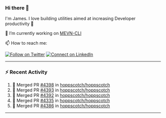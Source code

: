 ### Hi there 👋

I'm James. I love building utilities aimed at increasing Developer productivity :raised_hands: 

🔭 I’m currently working on [MEVN-CLI](https://github.com/madlabsinc/mevn-cli)

📫 How to reach me:

[![Follow on Twitter](https://img.shields.io/badge/--twitter?label=Twitter&logo=Twitter&style=social)](https://twitter.com/james_madhacks) [![Connect on LinkedIn](https://img.shields.io/badge/--linkedin?label=LinkedIn&logo=LinkedIn&style=social)](https://www.linkedin.com/in/jamesgeorge007)

---

### :zap: Recent Activity

<!--START_SECTION:activity-->
1. 🎉 Merged PR [#4398](https://github.com/hoppscotch/hoppscotch/pull/4398) in [hoppscotch/hoppscotch](https://github.com/hoppscotch/hoppscotch)
2. 🎉 Merged PR [#4393](https://github.com/hoppscotch/hoppscotch/pull/4393) in [hoppscotch/hoppscotch](https://github.com/hoppscotch/hoppscotch)
3. 🎉 Merged PR [#4392](https://github.com/hoppscotch/hoppscotch/pull/4392) in [hoppscotch/hoppscotch](https://github.com/hoppscotch/hoppscotch)
4. 🎉 Merged PR [#4335](https://github.com/hoppscotch/hoppscotch/pull/4335) in [hoppscotch/hoppscotch](https://github.com/hoppscotch/hoppscotch)
5. 🎉 Merged PR [#4386](https://github.com/hoppscotch/hoppscotch/pull/4386) in [hoppscotch/hoppscotch](https://github.com/hoppscotch/hoppscotch)
<!--END_SECTION:activity-->

---

<!--
**jamesgeorge007/jamesgeorge007** is a ✨ _special_ ✨ repository because its `README.md` (this file) appears on your GitHub profile.

Here are some ideas to get you started:

- 🌱 I’m currently learning ...
- 👯 I’m looking to collaborate on ...
- 🤔 I’m looking for help with ...
- 💬 Ask me about ...
- 😄 Pronouns: ...
- ⚡ Fun fact: ...
-->
